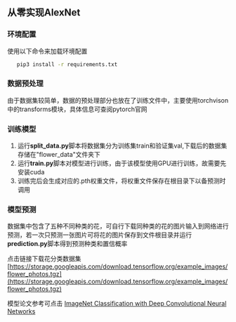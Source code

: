 ## 从零实现AlexNet

### 环境配置
使用以下命令来加载环境配置
```cmd
   pip3 install -r requirements.txt
```
### 数据预处理
由于数据集较简单，数据的预处理部分也放在了训练文件中，主要使用torchvison中的transforms模块，具体信息可查阅pytorch官网

### 训练模型
1. 运行**split_data.py**脚本将数据集分为训练集train和验证集val,下载后的数据集存储在"flower_data"文件夹下
2. 运行**train.py**脚本对模型进行训练，由于该模型使用GPU进行训练，故需要先安装cuda
3. 训练完后会生成对应的.pth权重文件，将权重文件保存在根目录下以备预测时调用

### 模型预测
数据集中包含了五种不同种类的花，可自行下载同种类的花的图片输入到网络进行预测，若一次只预测一张图片可将花的图片保存到文件根目录并运行
**prediction.py**脚本得到预测种类和置信概率

点击链接下载花分类数据集 [https://storage.googleapis.com/download.tensorflow.org/example_images/flower_photos.tgz](https://storage.googleapis.com/download.tensorflow.org/example_images/flower_photos.tgz)

模型论文参考可点击 [ImageNet Classification with Deep Convolutional
Neural Networks](https://proceedings.neurips.cc/paper/2012/file/c399862d3b9d6b76c8436e924a68c45b-Paper.pdf)